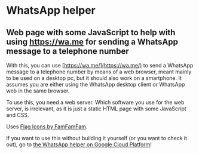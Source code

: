 # WhatsApp helper #

## Web page with some JavaScript to help with using https://wa.me for sending a WhatsApp message to a telephone number ##

With this, you can use [https://wa.me/](https://wa.me/) to send a WhatsApp message to a telephone number by means of a web browser, meant mainly to be used on a desktop pc, but it should also work on a smartphone. It assumes you are either using the WhatsApp desktop client or WhatsApp web in the same browser.

To use this, you need a web server. Which software you use for the web server, is irrelevant, as it is just a static HTML page with some JavaScript and CSS.

Uses [Flag Icons by FamFamFam](http://www.iconarchive.com/show/flag-icons-by-famfamfam.html).

If you want to use this without building it yourself (or you want to check it out), go to [the WhatsApp helper on Google Cloud Platform](https://whatsapp-helper.appspot.com/)!